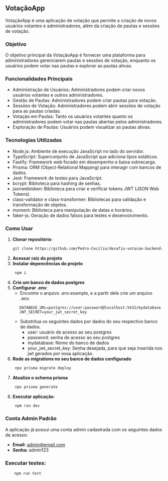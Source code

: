 ## VotaçãoApp

VotaçãoApp é uma aplicação de votação que permite a criação de novos usuários votantes e administradores, além da criação de pautas e sessões de votação.

### Objetivo
O objetivo principal da VotaçãoApp é fornecer uma plataforma para administradores gerenciarem pautas e sessões de votação, enquanto os usuários podem votar nas pautas e explorar as pautas ativas.

### Funcionalidades Principais
- Administração de Usuários: Administradores podem criar novos usuários votantes e outros administradores.
- Gestão de Pautas: Administradores podem criar pautas para votação.
- Sessões de Votação: Administradores podem abrir sessões de votação para as pautas criadas.
- Votação em Pautas: Tanto os usuários votantes quanto os administradores podem votar nas pautas abertas pelos administradores.
- Exploração de Pautas: Usuários podem visualizar as pautas ativas.

### Tecnologias Utilizadas
- Node.js: Ambiente de execução JavaScript no lado do servidor.
- TypeScript: Superconjunto de JavaScript que adiciona tipos estáticos.
- Fastify: Framework web focado em desempenho e baixa sobrecarga.
- Prisma: ORM (Object-Relational Mapping) para interagir com bancos de dados.
- Jest: Framework de testes para JavaScript.
- bcrypt: Biblioteca para hashing de senhas.
- jsonwebtoken: Biblioteca para criar e verificar tokens JWT (JSON Web Tokens).
- class-validator e class-transformer: Bibliotecas para validação e transformação de objetos.
- moment: Biblioteca para manipulação de datas e horários.
- faker-js: Geração de dados falsos para testes e desenvolvimento.


### Como Usar
1. **Clonar repositório**:
     ```bash
    git clone https://github.com/Pedro-Cecilio/desafio-votacao-backend-node.git
    ```
2. **Acessar raiz do projeto**
3. **Instalar depencências do projeto**
   ```bash
    npm i
    ```
4. **Crie um banco de dados postgres**
5. **Configurar .env**:
     - Encontre o arquivo .env.example, e a partir dele crie um arquivo .env.
     ```env
        DATABASE_URL=postgres://user:password@localhost:5432/mydatabase
        JWT_SECRET=your_jwt_secret_key
      ```
     - Substritua os seguintes dados por dados do seu respectivo banco de dados.
         - user: usuário de acesso ao seu postgres
         - password: senha de acesso ao seu postgres
         - mydatabase: Nome do banco de dados
         - your_jwt_secret_key: Senha desejada, para que seja inserida nos jwt gerados por essa aplicação.
6. **Rode as migrations no seu banco de dados configurado**
     ```bash
      npx prisma migrate deploy
      ```
7. **Atualize o schema prisma**
     ```bash
      npx prisma generate
      ```
8. **Executar aplicação**:
     ```bash
      npm run dev
      ```

### Conta Admin Padrão
A aplicação já possui uma conta admin cadastrada com os seguintes dados de acesso:
- **Email:** admin@email.com
- **Senha:** admin123

### Executar testes:
  ```bash
      npm run test
  ```
